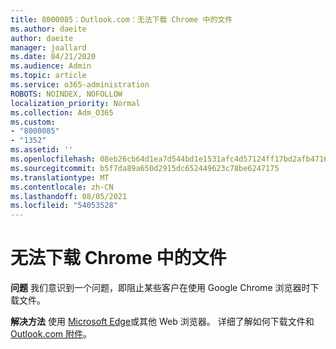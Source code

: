 ```yaml
---
title: 8000085：Outlook.com：无法下载 Chrome 中的文件
ms.author: daeite
author: daeite
manager: joallard
ms.date: 04/21/2020
ms.audience: Admin
ms.topic: article
ms.service: o365-administration
ROBOTS: NOINDEX, NOFOLLOW
localization_priority: Normal
ms.collection: Adm_O365
ms.custom:
- "8000085"
- "1352"
ms.assetid: ''
ms.openlocfilehash: 08eb26cb64d1ea7d544bd1e1531afc4d57124ff17bd2afb471686d066098ce8a
ms.sourcegitcommit: b5f7da89a650d2915dc652449623c78be6247175
ms.translationtype: MT
ms.contentlocale: zh-CN
ms.lasthandoff: 08/05/2021
ms.locfileid: "54053528"
---
```

# <a name="cant-download-files-in-chrome"></a>无法下载 Chrome 中的文件

**问题** 我们意识到一个问题，即阻止某些客户在使用 Google Chrome 浏览器时下载文件。 

**解决方法** 使用 [Microsoft Edge](https://www.microsoft.com/windows/microsoft-edge)或其他 Web 浏览器。
详细了解如何下载文件和[Outlook.com 附件](https://support.office.com/article/8d7c1ea7-4e5f-44ce-bb6e-c5fcc92ba9ab?wt.mc_id=Office_Outlook_com_Alchemy)。


